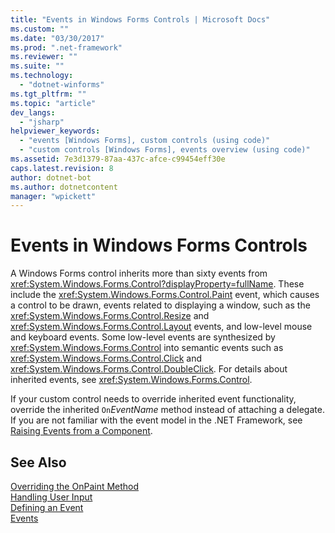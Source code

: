 ```yaml
---
title: "Events in Windows Forms Controls | Microsoft Docs"
ms.custom: ""
ms.date: "03/30/2017"
ms.prod: ".net-framework"
ms.reviewer: ""
ms.suite: ""
ms.technology: 
  - "dotnet-winforms"
ms.tgt_pltfrm: ""
ms.topic: "article"
dev_langs: 
  - "jsharp"
helpviewer_keywords: 
  - "events [Windows Forms], custom controls (using code)"
  - "custom controls [Windows Forms], events overview (using code)"
ms.assetid: 7e3d1379-87aa-437c-afce-c99454eff30e
caps.latest.revision: 8
author: dotnet-bot
ms.author: dotnetcontent
manager: "wpickett"
---
```

# Events in Windows Forms Controls
A Windows Forms control inherits more than sixty events from <xref:System.Windows.Forms.Control?displayProperty=fullName>. These include the <xref:System.Windows.Forms.Control.Paint> event, which causes a control to be drawn, events related to displaying a window, such as the <xref:System.Windows.Forms.Control.Resize> and <xref:System.Windows.Forms.Control.Layout> events, and low-level mouse and keyboard events. Some low-level events are synthesized by <xref:System.Windows.Forms.Control> into semantic events such as <xref:System.Windows.Forms.Control.Click> and <xref:System.Windows.Forms.Control.DoubleClick>. For details about inherited events, see <xref:System.Windows.Forms.Control>.  
  
 If your custom control needs to override inherited event functionality, override the inherited `On`*EventName* method instead of attaching a delegate. If you are not familiar with the event model in the .NET Framework, see [Raising Events from a Component](http://msdn.microsoft.com/library/9aebf605-a87d-470b-b7c8-f9abfc8360a0).  
  
## See Also  
 [Overriding the OnPaint Method](../../../../docs/framework/winforms/controls/overriding-the-onpaint-method.md)   
 [Handling User Input](../../../../docs/framework/winforms/controls/handling-user-input.md)   
 [Defining an Event](../../../../docs/framework/winforms/controls/defining-an-event-in-windows-forms-controls.md)   
 [Events](../../../../docs/standard/events/index.md)